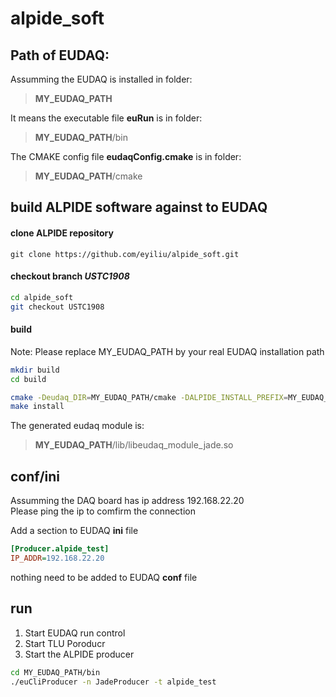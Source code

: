 # alpide_soft

## Path of EUDAQ:

Assumming the EUDAQ is installed in folder:
> **MY_EUDAQ_PATH**   

It means the executable file **euRun** is in folder:
> **MY_EUDAQ_PATH**/bin   

The CMAKE config file **eudaqConfig.cmake** is in folder: 
> **MY_EUDAQ_PATH**/cmake  


##  build ALPIDE software against to EUDAQ
#### clone ALPIDE repository
```
git clone https://github.com/eyiliu/alpide_soft.git
```

#### checkout branch *USTC1908* 
```bash 
cd alpide_soft 
git checkout USTC1908 
```

#### build

Note: Please replace MY_EUDAQ_PATH by your real EUDAQ installation path 
```bash 
mkdir build 
cd build 

cmake -Deudaq_DIR=MY_EUDAQ_PATH/cmake -DALPIDE_INSTALL_PREFIX=MY_EUDAQ_PATH ../ 
make install   
```

The generated eudaq module is:    
> **MY_EUDAQ_PATH**/lib/libeudaq_module_jade.so

## conf/ini 
Assumming the DAQ board has ip address 192.168.22.20   
Please ping the ip to comfirm the connection   

Add a section to EUDAQ **ini** file 
```ini
[Producer.alpide_test]
IP_ADDR=192.168.22.20
```

nothing need to be added to EUDAQ **conf** file

## run  
1. Start EUDAQ run control  
1. Start TLU Poroducr  
1. Start the ALPIDE producer   
```bash
cd MY_EUDAQ_PATH/bin 
./euCliProducer -n JadeProducer -t alpide_test
```
